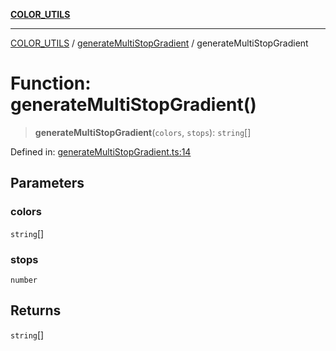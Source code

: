 [**COLOR_UTILS**](../../README.md)

***

[COLOR_UTILS](../../README.md) / [generateMultiStopGradient](../README.md) / generateMultiStopGradient

# Function: generateMultiStopGradient()

> **generateMultiStopGradient**(`colors`, `stops`): `string`[]

Defined in: [generateMultiStopGradient.ts:14](https://github.com/dailker/everyutil/blob/d12555c550c1d59295f536d15822ff0e97aceecb/src/color/generateMultiStopGradient.ts#L14)

## Parameters

### colors

`string`[]

### stops

`number`

## Returns

`string`[]
